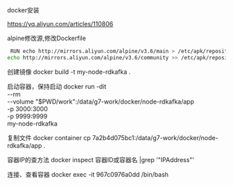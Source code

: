 docker安装

https://yq.aliyun.com/articles/110806


alpine修改源,修改Dockerfile
```sh
 RUN echo http://mirrors.aliyun.com/alpine/v3.6/main > /etc/apk/repositories; \
echo http://mirrors.aliyun.com/alpine/v3.6/community >> /etc/apk/repositories
  ```

创建镜像
docker build  -t my-node-rdkafka .

启动容器，保持启动
docker run -dit \
--rm \
 --volume "$PWD/work":/data/g7-work/docker/node-rdkafka/app \
 -p 3000:3000 \
  -p 9999:9999 \
 my-node-rdkafka

  复制文件
  docker container cp 7a2b4d075bc1:/data/g7-work/docker/node-rdkafka/app .

容器IP的查方法
docker inspect 容器ID或容器名 |grep '"IPAddress"'

连接、查看容器
docker exec -it 967c0976a0dd /bin/bash